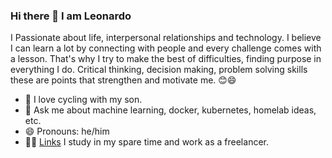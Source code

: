 ### Hi there 👋 I am Leonardo

I Passionate about life, interpersonal relationships and technology. I believe I can learn a lot by connecting with people and every challenge comes with a lesson. That's why I try to make the best of difficulties, finding purpose in everything I do. Critical thinking, decision making, problem solving skills these are points that strengthen and motivate me. 😊😄

- 🌱 I love cycling with my son.
- 💬 Ask me about machine learning, docker, kubernetes, homelab ideas, etc.
- 😄 Pronouns: he/him
- 👨‍💻 [Links](https://leofloripa.github.io/link) I study in my spare time and work as a freelancer.

<!--
**leofloripa/leofloripa** is a ✨ _special_ ✨ repository because its `README.md` (this file) appears on your GitHub profile.

Here are some ideas to get you started:
- 🔭 I’m currently working on ...
- 🌱 I’m currently learning ...
- 👯 I’m looking to collaborate on ...
- 🤔 I’m looking for help with ...
- 💬 Ask me about ...
- 📫 How to reach me: ...
- 😄 Pronouns: ...
- ⚡ Fun fact: ...
-->
